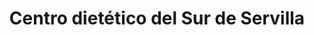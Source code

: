 ---
title: "Centro dietético del Sur de Servilla"
url: /sevilla/centro-dietetico-del-sur-de-servilla/
shop: Kräuter
---